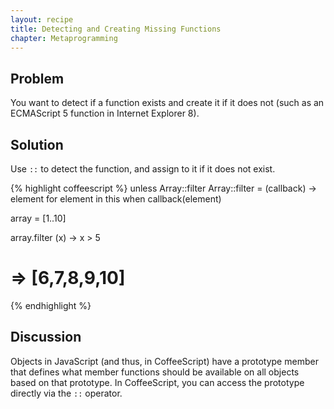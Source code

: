 ```yaml
---
layout: recipe
title: Detecting and Creating Missing Functions
chapter: Metaprogramming
---
```

## Problem

You want to detect if a function exists and create it if it does not (such as an ECMAScript 5 function in Internet Explorer 8).

## Solution

Use `::` to detect the function, and assign to it if it does not exist.

{% highlight coffeescript %}
unless Array::filter
  Array::filter = (callback) ->
    element for element in this when callback(element)

array = [1..10]

array.filter (x) -> x > 5
# => [6,7,8,9,10]
{% endhighlight %}

## Discussion

Objects in JavaScript (and thus, in CoffeeScript) have a prototype member that defines what member functions should be available on all objects based on that prototype. In CoffeeScript, you can access the prototype directly via the `::` operator.
